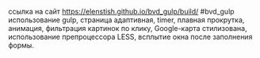 ссылка на сайт https://elenstish.github.io/bvd_gulp/build/
#bvd_gulp
использование gulp, страница адаптивная, timer, плавная прокрутка, анимация, фильтрация картинок по клику, Google-карта стилизована, использование препроцессора LESS, всплытие окна после заполнения формы.
